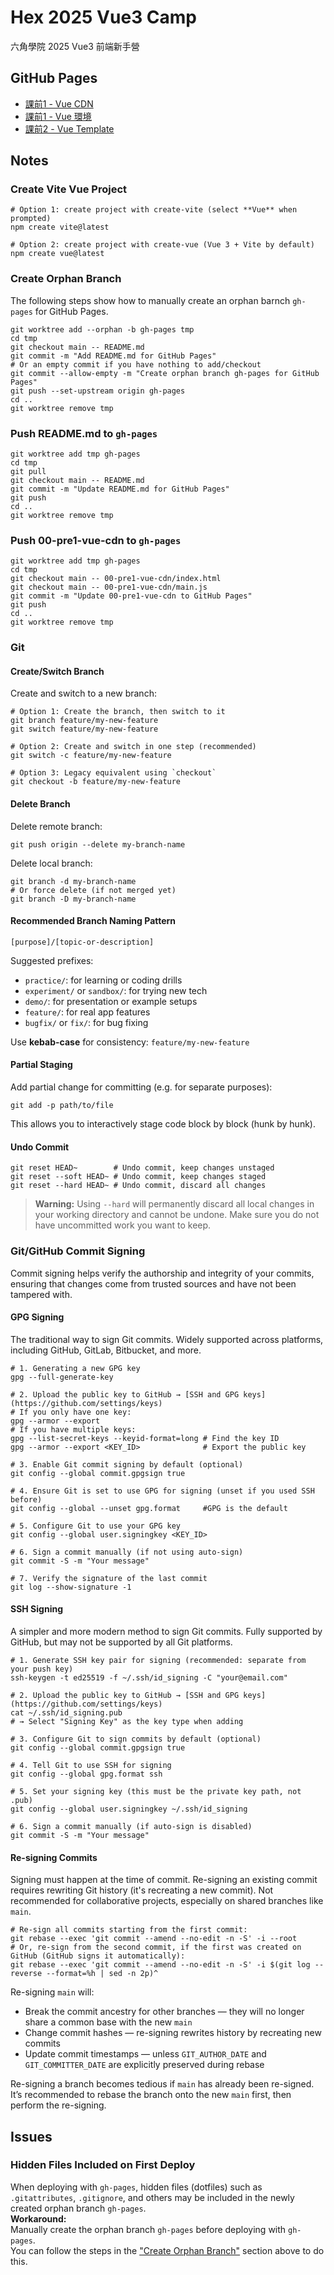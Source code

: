 # Hex 2025 Vue3 Camp

六角學院 2025 Vue3 前端新手營


## GitHub Pages

- [課前1 - Vue CDN](./00-pre1-vue-cdn/)
- [課前1 - Vue 環境](./00-pre1-vue-env/)
- [課前2 - Vue Template](./00-pre2-vue-template/)


## Notes

### Create Vite Vue Project

```shell
# Option 1: create project with create-vite (select **Vue** when prompted)
npm create vite@latest

# Option 2: create project with create-vue (Vue 3 + Vite by default)
npm create vue@latest
```

### Create Orphan Branch

The following steps show how to manually create an orphan barnch `gh-pages` for GitHub Pages.

```shell
git worktree add --orphan -b gh-pages tmp
cd tmp
git checkout main -- README.md
git commit -m "Add README.md for GitHub Pages"
# Or an empty commit if you have nothing to add/checkout
git commit --allow-empty -m "Create orphan branch gh-pages for GitHub Pages"
git push --set-upstream origin gh-pages
cd ..
git worktree remove tmp
```

### Push README.md to `gh-pages`

```shell
git worktree add tmp gh-pages
cd tmp
git pull
git checkout main -- README.md
git commit -m "Update README.md for GitHub Pages"
git push
cd ..
git worktree remove tmp
```

### Push 00-pre1-vue-cdn to `gh-pages`

```shell
git worktree add tmp gh-pages
cd tmp
git checkout main -- 00-pre1-vue-cdn/index.html
git checkout main -- 00-pre1-vue-cdn/main.js
git commit -m "Update 00-pre1-vue-cdn to GitHub Pages"
git push
cd ..
git worktree remove tmp
```

### Git

#### Create/Switch Branch

Create and switch to a new branch:

```shell
# Option 1: Create the branch, then switch to it
git branch feature/my-new-feature
git switch feature/my-new-feature

# Option 2: Create and switch in one step (recommended)
git switch -c feature/my-new-feature

# Option 3: Legacy equivalent using `checkout`
git checkout -b feature/my-new-feature
```

#### Delete Branch

Delete remote branch:

```shell
git push origin --delete my-branch-name
```

Delete local branch:

```shell
git branch -d my-branch-name
# Or force delete (if not merged yet)
git branch -D my-branch-name
```

#### Recommended Branch Naming Pattern

```text
[purpose]/[topic-or-description]
```

Suggested prefixes:
- `practice/`: for learning or coding drills
- `experiment/` or `sandbox/`: for trying new tech
- `demo/`: for presentation or example setups
- `feature/`: for real app features
- `bugfix/` or `fix/`: for bug fixing

Use **kebab-case** for consistency: `feature/my-new-feature`

#### Partial Staging

Add partial change for committing (e.g. for separate purposes):

```shell
git add -p path/to/file
```

This allows you to interactively stage code block by block (hunk by hunk).

#### Undo Commit

```shell
git reset HEAD~        # Undo commit, keep changes unstaged
git reset --soft HEAD~ # Undo commit, keep changes staged
git reset --hard HEAD~ # Undo commit, discard all changes
```

> **Warning:** Using `--hard` will permanently discard all local changes in your working directory and cannot be undone. Make sure you do not have uncommitted work you want to keep.


### Git/GitHub Commit Signing

Commit signing helps verify the authorship and integrity of your commits, ensuring that changes come from trusted sources and have not been tampered with.

#### GPG Signing

The traditional way to sign Git commits.
Widely supported across platforms, including GitHub, GitLab, Bitbucket, and more.

```shell
# 1. Generating a new GPG key
gpg --full-generate-key

# 2. Upload the public key to GitHub → [SSH and GPG keys](https://github.com/settings/keys)
# If you only have one key:
gpg --armor --export
# If you have multiple keys:
gpg --list-secret-keys --keyid-format=long # Find the key ID
gpg --armor --export <KEY_ID>              # Export the public key

# 3. Enable Git commit signing by default (optional)
git config --global commit.gpgsign true

# 4. Ensure Git is set to use GPG for signing (unset if you used SSH before)
git config --global --unset gpg.format     #GPG is the default

# 5. Configure Git to use your GPG key
git config --global user.signingkey <KEY_ID>

# 6. Sign a commit manually (if not using auto-sign)
git commit -S -m "Your message"

# 7. Verify the signature of the last commit
git log --show-signature -1
```

#### SSH Signing

A simpler and more modern method to sign Git commits.
Fully supported by GitHub, but may not be supported by all Git platforms.

```shell
# 1. Generate SSH key pair for signing (recommended: separate from your push key)
ssh-keygen -t ed25519 -f ~/.ssh/id_signing -C "your@email.com"

# 2. Upload the public key to GitHub → [SSH and GPG keys](https://github.com/settings/keys)
cat ~/.ssh/id_signing.pub
# → Select "Signing Key" as the key type when adding

# 3. Configure Git to sign commits by default (optional)
git config --global commit.gpgsign true

# 4. Tell Git to use SSH for signing
git config --global gpg.format ssh

# 5. Set your signing key (this must be the private key path, not .pub)
git config --global user.signingkey ~/.ssh/id_signing

# 6. Sign a commit manually (if auto-sign is disabled)
git commit -S -m "Your message"
```

#### Re-signing Commits

Signing must happen at the time of commit.
Re-signing an existing commit requires rewriting Git history (it's recreating a new commit).
Not recommended for collaborative projects, especially on shared branches like `main`.

```shell
# Re-sign all commits starting from the first commit:
git rebase --exec 'git commit --amend --no-edit -n -S' -i --root
# Or, re-sign from the second commit, if the first was created on GitHub (GitHub signs it automatically):
git rebase --exec 'git commit --amend --no-edit -n -S' -i $(git log --reverse --format=%h | sed -n 2p)^
```

Re-signing `main` will:
- Break the commit ancestry for other branches — they will no longer share a common base with the new `main`
- Change commit hashes — re-signing rewrites history by recreating new commits
- Update commit timestamps — unless `GIT_AUTHOR_DATE` and `GIT_COMMITTER_DATE` are explicitly preserved during rebase

Re-signing a branch becomes tedious if `main` has already been re-signed.
It’s recommended to rebase the branch onto the new `main` first, then perform the re-signing.


## Issues

### Hidden Files Included on First Deploy

When deploying with `gh-pages`, hidden files (dotfiles) such as `.gitattributes`, `.gitignore`, and others may be included in the newly created orphan branch `gh-pages`.  
**Workaround:**  
Manually create the orphan branch `gh-pages` before deploying with `gh-pages`.  
You can follow the steps in the ["Create Orphan Branch"](#create-orphan-branch) section above to do this.
